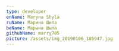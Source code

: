 ```yaml
---
type: developer
enName: Maryna Shyla
ruName: Марина Шила
beName: Марына Шыла
githubName: marry705
picture: /assets/img_20190106_185947.jpg
---
```


